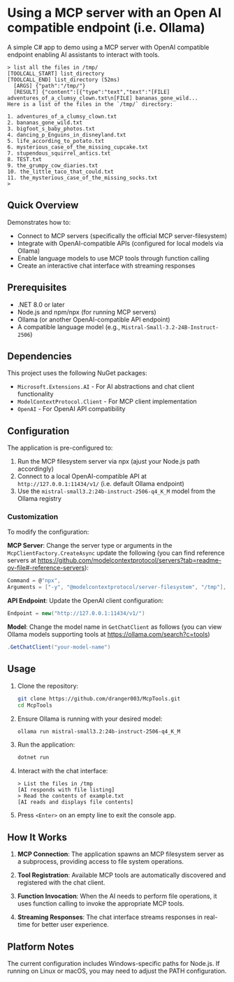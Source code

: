 # Using a MCP server with an Open AI compatible endpoint (i.e. Ollama)

A simple C# app to demo using a MCP server with OpenAI compatible endpoint enabling AI assistants to interact with tools.

```
> list all the files in /tmp/
[TOOLCALL_START] list_directory
[TOOLCALL_END] list_directory (52ms)
  [ARGS] {"path":"/tmp/"}
  [RESULT] {"content":[{"type":"text","text":"[FILE] adventures_of_a_clumsy_clown.txt\n[FILE] bananas_gone_wild...
Here is a list of the files in the `/tmp/` directory:

1. adventures_of_a_clumsy_clown.txt
2. bananas_gone_wild.txt
3. bigfoot_s_baby_photos.txt
4. dancing_p_Enguins_in_disneyland.txt
5. life_according_to_potato.txt
6. mysterious_case_of_the_missing_cupcake.txt
7. stupendous_squirrel_antics.txt
8. TEST.txt
9. the_grumpy_cow_diaries.txt
10. the_little_taco_that_could.txt
11. the_mysterious_case_of_the_missing_socks.txt
>
```

## Quick Overview

Demonstrates how to:
- Connect to MCP servers (specifically the official MCP server-filesystem)
- Integrate with OpenAI-compatible APIs (configured for local models via Ollama)
- Enable language models to use MCP tools through function calling
- Create an interactive chat interface with streaming responses

## Prerequisites

- .NET 8.0 or later
- Node.js and npm/npx (for running MCP servers)
- Ollama (or another OpenAI-compatible API endpoint)
- A compatible language model (e.g., `Mistral-Small-3.2-24B-Instruct-2506`)

## Dependencies

This project uses the following NuGet packages:
- `Microsoft.Extensions.AI` - For AI abstractions and chat client functionality
- `ModelContextProtocol.Client` - For MCP client implementation
- `OpenAI` - For OpenAI API compatibility

## Configuration

The application is pre-configured to:
1. Run the MCP filesystem server via npx (ajust your Node.js path accordingly)
2. Connect to a local OpenAI-compatible API at `http://127.0.0.1:11434/v1/` (i.e. default Ollama endpoint)
3. Use the `mistral-small3.2:24b-instruct-2506-q4_K_M` model from the Ollama registry

### Customization

To modify the configuration:

**MCP Server**: Change the server type or arguments in the `McpClientFactory.CreateAsync` update the following (you can find reference servers at https://github.com/modelcontextprotocol/servers?tab=readme-ov-file#-reference-servers):
```csharp
Command = @"npx",
Arguments = ["-y", "@modelcontextprotocol/server-filesystem", "/tmp"],
```

**API Endpoint**: Update the OpenAI client configuration:
```csharp
Endpoint = new("http://127.0.0.1:11434/v1/")
```

**Model**: Change the model name in `GetChatClient` as follows (you can view Ollama models supporting tools at https://ollama.com/search?c=tools)
```csharp
.GetChatClient("your-model-name")
```

## Usage

1. Clone the repository:
   ```bash
   git clone https://github.com/dranger003/McpTools.git
   cd McpTools
   ```

2. Ensure Ollama is running with your desired model:
   ```bash
   ollama run mistral-small3.2:24b-instruct-2506-q4_K_M
   ```

3. Run the application:
   ```bash
   dotnet run
   ```

4. Interact with the chat interface:
   ```
   > List the files in /tmp
   [AI responds with file listing]
   > Read the contents of example.txt
   [AI reads and displays file contents]
   ```

6. Press `<Enter>` on an empty line to exit the console app.

## How It Works

1. **MCP Connection**: The application spawns an MCP filesystem server as a subprocess, providing access to file system operations.

2. **Tool Registration**: Available MCP tools are automatically discovered and registered with the chat client.

3. **Function Invocation**: When the AI needs to perform file operations, it uses function calling to invoke the appropriate MCP tools.

4. **Streaming Responses**: The chat interface streams responses in real-time for better user experience.

## Platform Notes

The current configuration includes Windows-specific paths for Node.js. If running on Linux or macOS, you may need to adjust the PATH configuration.
